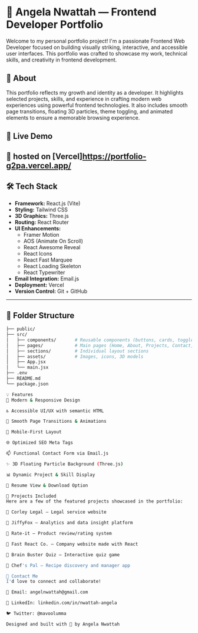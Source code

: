 # 🌟 Angela Nwattah — Frontend Developer Portfolio

Welcome to my personal portfolio project! I'm a passionate Frontend Web Developer focused on building visually striking, interactive, and accessible user interfaces. This portfolio was crafted to showcase my work, technical skills, and creativity in frontend development.

## 🧠 About

This portfolio reflects my growth and identity as a developer. It highlights selected projects, skills, and experience in crafting modern web experiences using powerful frontend technologies. It also includes smooth page transitions, floating 3D particles, theme toggling, and animated elements to ensure a memorable browsing experience.

## 🚀 Live Demo

## 🔧 hosted on [Vercel]https://portfolio-g2pa.vercel.app/

## 🛠️ Tech Stack

- **Framework:** React.js (Vite)
- **Styling:** Tailwind CSS
- **3D Graphics:** Three.js
- **Routing:** React Router
- **UI Enhancements:**
  - Framer Motion
  - AOS (Animate On Scroll)
  - React Awesome Reveal
  - React Icons
  - React Fast Marquee
  - React Loading Skeleton
  - React Typewriter
- **Email Integration:** Email.js
- **Deployment:** Vercel
- **Version Control:** Git + GitHub

---

## 📁 Folder Structure

```bash
├── public/
├── src/
│   ├── components/       # Reusable components (buttons, cards, toggles, etc.)
│   ├── pages/            # Main pages (Home, About, Projects, Contact, etc.)
│   ├── sections/         # Individual layout sections
│   ├── assets/           # Images, icons, 3D models
│   ├── App.jsx
│   └── main.jsx
├── .env
├── README.md
└── package.json

💡 Features
🌈 Modern & Responsive Design

♿ Accessible UI/UX with semantic HTML

💬 Smooth Page Transitions & Animations

📱 Mobile-First Layout

🌐 Optimized SEO Meta Tags

📫 Functional Contact Form via Email.js

✨ 3D Floating Particle Background (Three.js)

📊 Dynamic Project & Skill Display

📄 Resume View & Download Option

🧩 Projects Included
Here are a few of the featured projects showcased in the portfolio:

🔸 Corley Legal – Legal service website

🔸 JiffyFox – Analytics and data insight platform

🔸 Rate-it – Product review/rating system

🔸 Fast React Co. – Company website made with React

🔸 Brain Buster Quiz – Interactive quiz game

🔸 Chef's Pal – Recipe discovery and manager app

📩 Contact Me
I'd love to connect and collaborate!

📧 Email: angelnwattah@gmail.com

💼 LinkedIn: linkedin.com/in/nwattah-angela

🐦 Twitter: @mavoolumma

Designed and built with 💖 by Angela Nwattah



```
